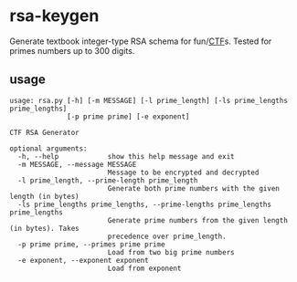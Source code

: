 # rsa-keygen
Generate textbook integer-type RSA schema for fun/[CTF](https://ctftime.org/)s. Tested for primes numbers up to 300 digits.

## usage

```
usage: rsa.py [-h] [-m MESSAGE] [-l prime_length] [-ls prime_lengths prime_lengths]
              [-p prime prime] [-e exponent]

CTF RSA Generator

optional arguments:
  -h, --help            show this help message and exit
  -m MESSAGE, --message MESSAGE
                        Message to be encrypted and decrypted
  -l prime_length, --prime-length prime_length
                        Generate both prime numbers with the given length (in bytes)
  -ls prime_lengths prime_lengths, --prime-lengths prime_lengths prime_lengths
                        Generate prime numbers from the given length (in bytes). Takes
                        precedence over prime_length.
  -p prime prime, --primes prime prime
                        Load from two big prime numbers
  -e exponent, --exponent exponent
                        Load from exponent
 ```
